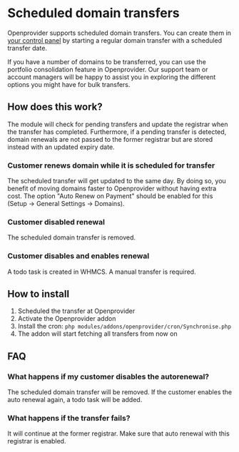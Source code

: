 # Scheduled domain transfers

Openprovider supports scheduled domain transfers. You can create them in [your control panel](https://cp.openprovider.eu) by starting a regular domain transfer with a scheduled transfer date.

If you have a number of domains to be transferred, you can use the portfolio consolidation feature in Openprovider. Our support team or account managers will be happy to assist you in exploring the different options you might have for bulk transfers.

## How does this work?

The module will check for pending transfers and update the registrar when the transfer has completed. Furthermore, if a pending transfer is detected, domain renewals are not passed to the former registrar but are stored instead with an updated expiry date.

### Customer renews domain while it is scheduled for transfer

The scheduled transfer will get updated to the same day. By doing so, you benefit of moving domains faster to Openprovider without having extra cost. The option "Auto Renew on Payment" should be enabled for this (Setup -> General Settings -> Domains).

### Customer disabled renewal

The scheduled domain transfer is removed.

### Customer disables and enables renewal

A todo task is created in WHMCS. A manual transfer is required.

## How to install

1. Scheduled the transfer at Openprovider
2. Activate the Openprovider addon
3. Install the cron:
`php modules/addons/openprovider/cron/Synchronise.php`
4. The addon will start fetching all transfers from now on

## FAQ

### What happens if my customer disables the autorenewal?

The scheduled domain transfer will be removed. If the customer enables the auto renewal again, a todo task will be added.

### What happens if the transfer fails?

It will continue at the former registrar. Make sure that auto renewal with this registrar is enabled.